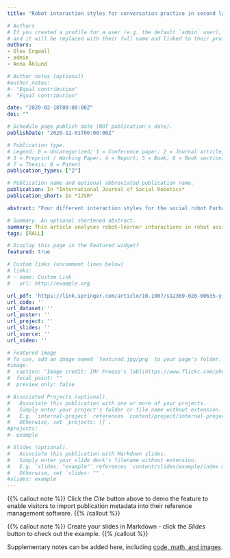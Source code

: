 ```yaml
---
title: "Robot interaction styles for conversation practice in second language learning"

# Authors
# If you created a profile for a user (e.g. the default `admin` user), write the username (folder name) here
# and it will be replaced with their full name and linked to their profile.
authors:
- Olov Engwall
- admin
- Anna Åhlund

# Author notes (optional)
#author_notes:
#- "Equal contribution"
#- "Equal contribution"

date: "2020-02-18T00:00:00Z"
doi: ""

# Schedule page publish date (NOT publication's date).
publishDate: "2020-12-01T00:00:00Z"

# Publication type.
# Legend: 0 = Uncategorized; 1 = Conference paper; 2 = Journal article;
# 3 = Preprint / Working Paper; 4 = Report; 5 = Book; 6 = Book section;
# 7 = Thesis; 8 = Patent
publication_types: ["2"]

# Publication name and optional abbreviated publication name.
publication: In *International Journal of Social Robotics*
publication_short: In *IJSR*

abstract: "Four different interaction styles for the social robot Furhat acting as a host in spoken conversation practice with two simultaneous language learners have been developed, based on interaction styles of human moderators of language cafés. We first investigated, through a survey and recorded sessions of three-party language café style conversations, how the interaction styles of human moderators are influenced by different factors (e.g., the participants language level and familiarity). Using this knowledge, four distinct interaction styles were developed for the robot: sequentially asking one participant questions at the time (Interviewer); the robot speaking about itself, robots and Sweden or asking quiz questions about Sweden (Narrator); attempting to make the participants talk with each other (Facilitator); and trying to establish a three-party robot–learner– learner interaction with equal participation (Interlocutor). A user study with 32 participants, conversing in pairs with the robot, was carried out to investigate how the post-session ratings of the robot’s behavior along different dimensions (e.g., the robot’s conversational skills and friendliness, the value of practice) are influenced by the robot’s interaction style and participant variables (e.g., level in the target language, gender, origin). The general findings were that Interviewer received the highest mean rating, but that different factors influenced the ratings substantially, indicating that the preference of individual participants needs to be anticipated in order to improve learner satisfaction with the practice. We conclude with a list of recommendations for robot-hosted conversation practice in a second language."

# Summary. An optional shortened abstract.
summary: This article analyses robot–learner interactions in robot assisted language learning (RALL) and proposes a set of recommendations to future studies.
tags: [RALL]

# Display this page in the Featured widget?
featured: true

# Custom links (uncomment lines below)
# links:
# - name: Custom Link
#   url: http://example.org

url_pdf: 'https://link.springer.com/article/10.1007/s12369-020-00635-y'
url_code: ''
url_dataset: ''
url_poster: ''
url_project: ''
url_slides: ''
url_source: ''
url_video: ''

# Featured image
# To use, add an image named `featured.jpg/png` to your page's folder.
#image:
#  caption: "Image credit: [Mr Freeze's lab](https://www.flickr.com/photos/9842867@N04/8560981360)"
#  focal_point: ""
#  preview_only: false

# Associated Projects (optional).
#   Associate this publication with one or more of your projects.
#   Simply enter your project's folder or file name without extension.
#   E.g. `internal-project` references `content/project/internal-project/index.md`.
#   Otherwise, set `projects: []`.
#projects:
#- example

# Slides (optional).
#   Associate this publication with Markdown slides.
#   Simply enter your slide deck's filename without extension.
#   E.g. `slides: "example"` references `content/slides/example/index.md`.
#   Otherwise, set `slides: ""`.
#slides: example
---
```


{{% callout note %}}
Click the *Cite* button above to demo the feature to enable visitors to import publication metadata into their reference management software.
{{% /callout %}}

{{% callout note %}}
Create your slides in Markdown - click the *Slides* button to check out the example.
{{% /callout %}}

Supplementary notes can be added here, including [code, math, and images](https://wowchemy.com/docs/writing-markdown-latex/).
